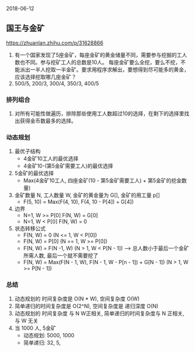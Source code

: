 2018-06-12

## 国王与金矿
https://zhuanlan.zhihu.com/p/31628866
1. 有一个国家发现了5座金矿，每座金矿的黄金储量不同，需要参与挖掘的工人数也不同。参与挖矿工人的总数是10人。
每座金矿要么全挖，要么不挖，不能派出一半人挖取一半金矿。要求用程序求解出，要想得到尽可能多的黄金，应该选择挖取哪几座金矿？
2. 500/5, 200/3, 300/4, 350/3, 400/5

### 排列组合
1. 对所有可能性做遍历，排除那些使用工人数超过10的选择，在剩下的选择里找出获得金币数最多的选择。

### 动态规划
1. 最优子结构
    - 4金矿10工人的最优选择
    - 4金矿10-(第5金矿需要工人)的最优选择
2. 5金矿的最优选择
    - Max(4金矿10工人, 四座金矿(10 - 第5金矿需要工人) + 第5金矿的挖金数量)
3. 金矿数量 N, 工人数量 W, 金矿的黄金量为 G[], 金矿的用工量 p[]
    - F(5, 10) = Max(F(4, 10), F(4, 10 - P[4]) + G[4]) 
4. 边界
    - N=1, W >= P[0] F(N, W) = G[0]
    - N=1, W < P[0] F(N, W) = 0 
5. 状态转移公式
    - F(N, W) = 0 (N <= 1, W < P[0])
    - F(N, W) = P[0] (N == 1, W >= P[0])
    - F(N, W) = F(N -1, W) (N > 1, W < P[N - 1]) --> 总人数小于最后一个金矿所需人数, 最后一个就不需要挖了
    - F(N, W) = Max(F(N - 1, W), F(N - 1, W - P[n - 1]) + G[N - 1]) (N > 1, W >= P[N - 1]) 
    
    
    
### 总结
1. 动态规划的 时间复杂度是 O(N * W), 空间复杂度 O(W)
2. 简单递归的时间复杂度是 O(2^N), 空间复杂度是 递归深度 O(N)
3. 动态规划的 时间复杂度 与 N W正相关, 简单递归的时间复杂度与 N 正相关, 与 W 无关
4. 当 1000 人, 5金矿
    - 动态规划: 5000, 1000
    - 简单递归: 32, 5, 